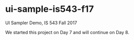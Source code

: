 # ui-sample-is543-f17
UI Sampler Demo, IS 543 Fall 2017

We started this project on Day 7 and will continue on Day 8.
